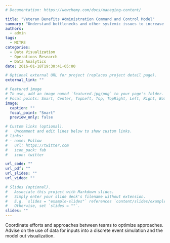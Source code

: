 ```yaml
---
# Documentation: https://wowchemy.com/docs/managing-content/

title: "Veteran Benefits Administration Command and Control Model"
summary: "Understand bottlenecks and other systemic issues to increase system efficiency."
authors: 
  - admin
tags: 
  - MITRE
categories: 
  - Data Visualization
  - Operations Research
  - Data Analytics
date: 2016-01-18T19:30:41-05:00

# Optional external URL for project (replaces project detail page).
external_link: ""

# Featured image
# To use, add an image named `featured.jpg/png` to your page's folder.
# Focal points: Smart, Center, TopLeft, Top, TopRight, Left, Right, BottomLeft, Bottom, BottomRight.
image:
  caption: ""
  focal_point: "Smart"
  preview_only: false

# Custom links (optional).
#   Uncomment and edit lines below to show custom links.
# links:
# - name: Follow
#   url: https://twitter.com
#   icon_pack: fab
#   icon: twitter

url_code: ""
url_pdf: ""
url_slides: ""
url_video: ""

# Slides (optional).
#   Associate this project with Markdown slides.
#   Simply enter your slide deck's filename without extension.
#   E.g. `slides = "example-slides"` references `content/slides/example-slides.md`.
#   Otherwise, set `slides = ""`.
slides: ""
---
```


Coordinate efforts and approaches between teams to optimize approaches. Advise on the use of data for inputs into a discrete event simulation and the model out visualization.